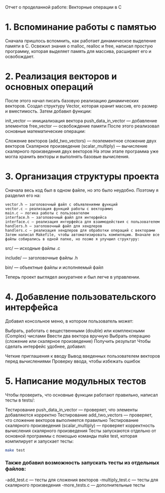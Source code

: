 Отчет о проделанной работе: Векторные операции в C
# 1. Вспоминание работы с памятью
Сначала пришлось вспомнить, как работает динамическое выделение памяти в C. Освежил знания о malloc, realloc и free, написал простую программу, которая выделяет память для массива, расширяет его и освобождает.

# 2. Реализация векторов и основных операций
После этого начал писать базовую реализацию динамических векторов. Создал структуру Vector, которая хранит массив, его размер и вместимость. Затем добавил функции:

init_vector — инициализация вектора
push_data_in_vector — добавление элементов
free_vector — освобождение памяти
После этого реализовал основные математические операции:

Сложение векторов (add_two_vectors) — поэлементное сложение двух векторов
Скалярное произведение (scalar_multiply) — вычисление скалярного произведения двух векторов
На этом этапе программа уже могла хранить векторы и выполнять базовые вычисления.

# 3. Организация структуры проекта
Сначала весь код был в одном файле, но это было неудобно. Поэтому я разделил его на:

    vector.h — заголовочный файл с объявлениями функций
    vector.c — реализация функций работы с векторамиs
    main.c — логика работы с пользователем
    interface.h — заголовочный файл для интерфейса
    interface.c — реализация интерфейса для взаимодействия с пользователем
    handlers.h — заголовочный файл для хендлеров
    handlers.c — реализация хендлеров для обработки операций с векторами
    Затем написал Makefile, чтобы автоматизировать компиляцию. Вначале все файлы собирались в одной папке, но позже я улучшил структуру:


src/ — исходные файлы .c

include/ — заголовочные файлы .h

bin/ — объектные файлы и исполняемый файл

Теперь проект выглядел аккуратнее и был легче в управлении.

# 4. Добавление пользовательского интерфейса
Добавил консольное меню, в котором пользователь может:

Выбрать, работать с вещественными (double) или комплексными (Complex) числами
Ввести два вектора вручную
Выбрать операцию (сложение или скалярное произведение)
Получить результат
Чтобы сделать интерфейс удобнее, добавил:

Четкие приглашения к вводу
Вывод введенных пользователем векторов перед вычислениями
Проверку ввода, чтобы избежать ошибок
# 5. Написание модульных тестов
Чтобы проверить, что основные функции работают правильно, написал тесты в tests/:

Тестирование push_data_in_vector — проверяет, что элементы добавляются корректно
Тестирование add_two_vectors — проверяет, что сложение векторов выполняется правильно
Тестирование скалярного произведения (scalar_multiply) — проверяет корректность вычисления скалярного произведения
Тесты запускаются отдельно от основной программы с помощью команды make test, которая компилирует и запускает тесты:

```sh
make test
```

### Также добавил возможность запускать тесты из отдельных файлов:

-add_test.c — тесты для сложения векторов
-multiply_test.c — тесты для скалярного произведения
-more_tests.c — дополнительные тесты
